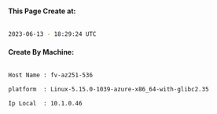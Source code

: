 
   
#### This Page Create at:

```bash

2023-06-13 - 18:29:24 UTC

```

#### Create By Machine:

```bash

Host Name : fv-az251-536

platform  : Linux-5.15.0-1039-azure-x86_64-with-glibc2.35

Ip Local  : 10.1.0.46

```

